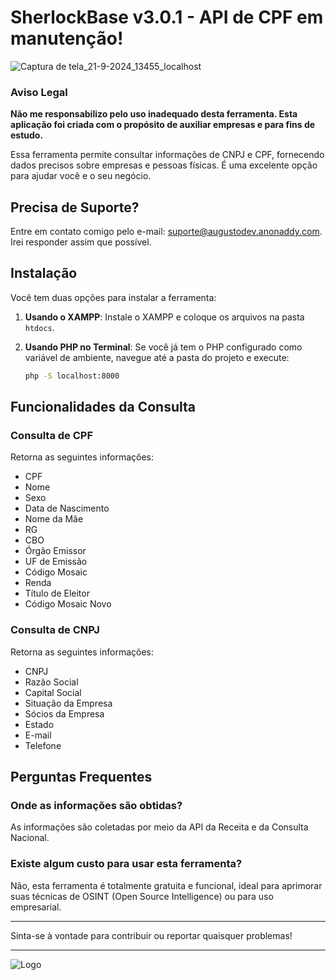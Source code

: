# SherlockBase v3.0.1 - API de CPF em manutenção!


![Captura de tela_21-9-2024_13455_localhost](https://github.com/user-attachments/assets/7ca6162f-646f-470c-abdc-ddddb1491e0e)


### Aviso Legal
**Não me responsabilizo pelo uso inadequado desta ferramenta. Esta aplicação foi criada com o propósito de auxiliar empresas e para fins de estudo.**

Essa ferramenta permite consultar informações de CNPJ e CPF, fornecendo dados precisos sobre empresas e pessoas físicas.
É uma excelente opção para ajudar você e o seu negócio.


## Precisa de Suporte?
Entre em contato comigo pelo e-mail: [suporte@augustodev.anonaddy.com](mailto:suporte@augustodev.anonaddy.com). Irei responder assim que possível.

## Instalação

Você tem duas opções para instalar a ferramenta:

1. **Usando o XAMPP**: Instale o XAMPP e coloque os arquivos na pasta `htdocs`.

2. **Usando PHP no Terminal**: Se você já tem o PHP configurado como variável de ambiente, navegue até a pasta do projeto e execute:
   ```bash
   php -S localhost:8000

## Funcionalidades da Consulta

### Consulta de CPF
Retorna as seguintes informações:
- CPF
- Nome
- Sexo
- Data de Nascimento 
- Nome da Mãe 
- RG
- CBO
- Órgão Emissor 
- UF de Emissão
- Código Mosaic
- Renda
- Título de Eleitor 
- Código Mosaic Novo 

### Consulta de CNPJ
Retorna as seguintes informações:
- CNPJ
- Razão Social
- Capital Social
- Situação da Empresa
- Sócios da Empresa
- Estado
- E-mail
- Telefone

## Perguntas Frequentes

### Onde as informações são obtidas?
As informações são coletadas por meio da API da Receita e da Consulta Nacional.

### Existe algum custo para usar esta ferramenta?
Não, esta ferramenta é totalmente gratuita e funcional, ideal para aprimorar suas técnicas de OSINT (Open Source Intelligence) ou para uso empresarial.

---

Sinta-se à vontade para contribuir ou reportar quaisquer problemas!

---

![Logo](https://user-images.githubusercontent.com/121616883/211920003-3de2fe7e-ef41-42cc-b98c-9d6cfead41eb.png)
